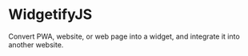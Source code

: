 # WidgetifyJS
Convert PWA, website, or web page into a widget, and integrate it into another website. 
